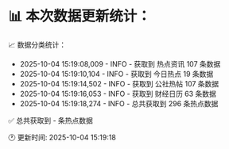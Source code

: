 📊 本次数据更新统计：
==========================

📈 数据分类统计：
- 2025-10-04 15:19:08,009 - INFO - 获取到 热点资讯 107 条数据
- 2025-10-04 15:19:10,104 - INFO - 获取到 今日热点 19 条数据
- 2025-10-04 15:19:14,502 - INFO - 获取到 公社热帖 107 条数据
- 2025-10-04 15:19:16,053 - INFO - 获取到 财经日历 63 条数据
- 2025-10-04 15:19:18,274 - INFO - 总共获取到 296 条热点数据

✅ 总共获取到 - 条热点数据

🕐 更新时间: 2025-10-04 15:19:18
